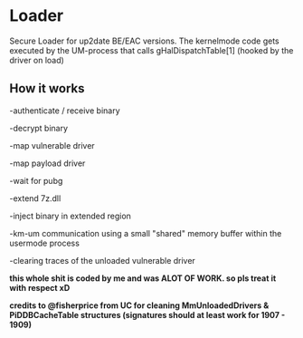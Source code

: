 # Loader

Secure Loader for up2date BE/EAC versions. The kernelmode code gets executed by the UM-process that calls gHalDispatchTable[1] (hooked by the driver on load)



## How it works


  -authenticate / receive binary
  
  -decrypt binary
  
  -map vulnerable driver
  
  -map payload driver
  
  -wait for pubg
  
  -extend 7z.dll
  
  -inject binary in extended region
  
  
  
  
  -km-um communication using a small "shared" memory buffer within the usermode process
  
  -clearing traces of the unloaded vulnerable driver
  
  

**this whole shit is coded by me and was ALOT OF WORK. so pls treat it with respect xD**

**credits to @fisherprice from UC for cleaning MmUnloadedDrivers & PiDDBCacheTable structures (signatures should at least work for 1907 - 1909)**
